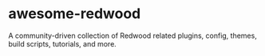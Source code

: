 # awesome-redwood
A community-driven collection of Redwood related plugins, config, themes, build scripts, tutorials, and more.
